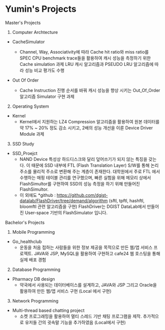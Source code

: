 # Yumin's Projects

Master's Projects

1. Computer Archtecture
* CacheSimulator
  - Channel, Way, Associativity에 따라 Cache hit ratio와 miss ratio를 SPEC CPU benchmark trace들을 활용하여 캐시 성능을 측정하기 위한 Cache simulation 과제
    LRU 캐시 알고리즘과 PSEUDO LRU 알고리즘에 따라 성능 비교 평가도 수행
  
* Out Of Order
  - Cache Instruction 진행 순서를 바꿔 캐시 성능을 향상 시키는 Out_Of_Order 알고리즘 Simulator 구현 과제

2. Operating System
* Kernel
  - Kernel에서 지원하는 LZ4 Compression 알고리즘을 활용하여 원본 데이터를 약 17% ~ 20% 정도 감소 시키고, 2배의 성능 개선을 이룬 Device Driver Module 과제

3. SSD Study
* SSD_Proejct
  - NAND Device 특성상 하드디스크와 달리 덮어쓰기가 되지 않는 특징을 갖는다. 이 때문에 SSD 내부에 FTL (Flash Translation Layer) S/W를 통해 논리 주소를 물리적 주소로 변환해
    주는 계층이 존재한다. 대학원에서 주로 FTL 에서 수행하는 매핑 테이블 관리를 연구했으며, 빠른 실험을 위해 메모리 상에서 FlashSimultor를 구현하여 SSD의 성능 측정을 하기 위해 만들어진             FlashSimultor.
  - 이 외에도 *github : https://github.com/dgist-datalab/FlashDriver/tree/demand/algorithm (sftl, tpftl, hashftl, bloomftl 관련 알고리즘을 구현)
    FlashDriver는 DGIST DataLab에서 만들어진 User-space 기반의 FlashSimulator 입니다.

Bachelor's Projects

1. Mobile Programming
* Go_healthclub
  - 운동을 처음 접하는 사람들을 위한 정보 제공을 목적으로 만든 웹/앱 서비스 프로젝트. JAVA와 JSP, MySQL을 활용하여 구현하고 cafe24 웹 호스팅을 통해 실제 배포 경험
  
2. Database Programming
* Pharmacy DB design
  - 약국에서 사용되는 데이터베이스를 설계하고, JAVA와 JSP 그리고 Oracle을 활용하여 만든 웹/앱 서비스 구현 (Local 에서 구현)
  
3. Network Programming
* Multi-thread based chatting project
  - 소켓 프로그래밍을 활용하여 멀티 스레드 기반 채팅 프로그램을 제작. 추가적으로 유저들 간의 귓속말 기능을 추가하였음 (Local에서 구현)
